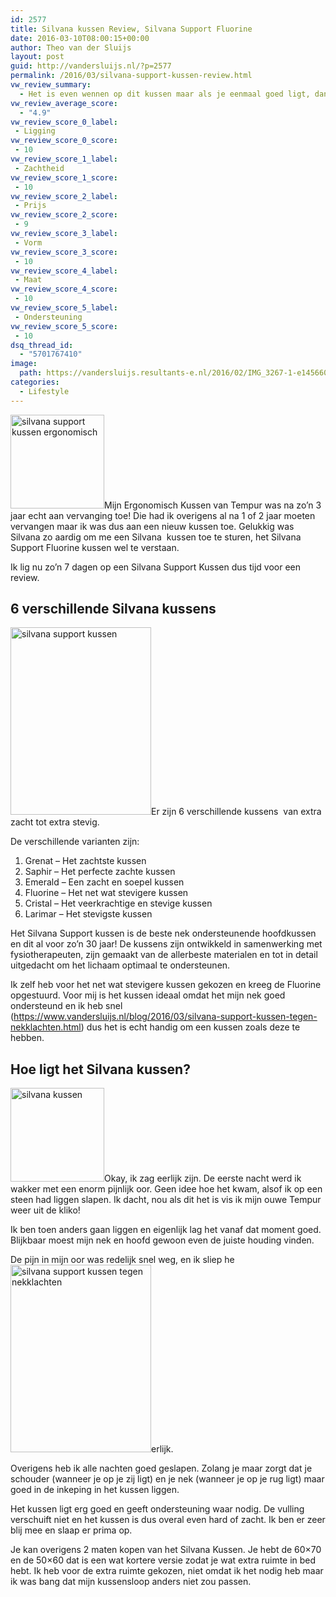 ```yaml
---
id: 2577
title: Silvana kussen Review, Silvana Support Fluorine
date: 2016-03-10T08:00:15+00:00
author: Theo van der Sluijs
layout: post
guid: http://vandersluijs.nl/?p=2577
permalink: /2016/03/silvana-support-kussen-review.html
vw_review_summary:
  - Het is even wennen op dit kussen maar als je eenmaal goed ligt, dan lig je ook echt goed. Tja en 99 euro is geen koopje maar geloof me je wilt echt een goed kussen hebben voor een goede nachtrust. Dus dit kussen is het geld meer dan waard en met een 4,9 van de 5 punten een toppertje dus!!
vw_review_average_score:
  - "4.9"
vw_review_score_0_label:
 - Ligging
vw_review_score_0_score:
 - 10
vw_review_score_1_label:
 - Zachtheid
vw_review_score_1_score:
 - 10
vw_review_score_2_label:
 - Prijs
vw_review_score_2_score:
 - 9
vw_review_score_3_label:
 - Vorm
vw_review_score_3_score:
 - 10
vw_review_score_4_label:
 - Maat
vw_review_score_4_score:
 - 10
vw_review_score_5_label:
 - Ondersteuning
vw_review_score_5_score:
 - 10
dsq_thread_id:
  - "5701767410"
image: 
  path: https://vandersluijs.resultants-e.nl/2016/02/IMG_3267-1-e1456602346649-825x501.jpg
categories:
  - Lifestyle
---
```

<img class="alignleft size-thumbnail wp-image-2545" src="https://vandersluijs.resultants-e.nl/2016/02/IMG_3274-150x150.jpg" alt="silvana support kussen ergonomisch" width="150" height="150" srcset="https://vandersluijs.resultants-e.nl/2016/02/IMG_3274-150x150.jpg 150w, https://vandersluijs.resultants-e.nl/2016/02/IMG_3274-65x65.jpg 65w" sizes="(max-width: 150px) 100vw, 150px" />Mijn Ergonomisch Kussen van Tempur was na zo&#8217;n 3 jaar echt aan vervanging toe! Die had ik overigens al na 1 of 2 jaar moeten vervangen maar ik was dus aan een nieuw kussen toe. Gelukkig was Silvana zo aardig om me een Silvana  kussen toe te sturen, het Silvana Support Fluorine kussen wel te verstaan.

Ik lig nu zo&#8217;n 7 dagen op een Silvana Support Kussen dus tijd voor een review. <!--more-->

## 6 verschillende Silvana kussens

<img class="alignright size-medium wp-image-2540" src="https://vandersluijs.resultants-e.nl/2016/02/IMG_3265-225x300.jpg" alt="silvana support kussen" width="225" height="300" srcset="https://vandersluijs.resultants-e.nl/2016/02/IMG_3265-225x300.jpg 225w, https://vandersluijs.resultants-e.nl/2016/02/IMG_3265-768x1024.jpg 768w, https://vandersluijs.resultants-e.nl/2016/02/IMG_3265.jpg 900w" sizes="(max-width: 225px) 100vw, 225px" />Er zijn 6 verschillende kussens  van extra zacht tot extra stevig.

De verschillende varianten zijn:

  1. Grenat &#8211; Het zachtste kussen
  2. Saphir &#8211; Het perfecte zachte kussen
  3. Emerald &#8211; Een zacht en soepel kussen
  4. Fluorine &#8211; Het net wat stevigere kussen
  5. Cristal &#8211; Het veerkrachtige en stevige kussen
  6. Larimar &#8211; Het stevigste kussen

Het Silvana Support kussen is de beste nek ondersteunende hoofdkussen en dit al voor zo&#8217;n 30 jaar! De kussens zijn ontwikkeld in samenwerking met fysiotherapeuten, zijn gemaakt van de allerbeste materialen en tot in detail uitgedacht om het lichaam optimaal te ondersteunen.

Ik zelf heb voor het net wat stevigere kussen gekozen en kreeg de Fluorine opgestuurd. Voor mij is het kussen ideaal omdat het mijn nek goed ondersteund en ik heb snel (https://www.vandersluijs.nl/blog/2016/03/silvana-support-kussen-tegen-nekklachten.html) dus het is echt handig om een kussen zoals deze te hebben.

## Hoe ligt het Silvana kussen?

<img class="alignleft size-thumbnail wp-image-2539" src="https://vandersluijs.resultants-e.nl/2016/02/IMG_3256-150x150.jpg" alt="silvana kussen" width="150" height="150" srcset="https://vandersluijs.resultants-e.nl/2016/02/IMG_3256-150x150.jpg 150w, https://vandersluijs.resultants-e.nl/2016/02/IMG_3256-300x300.jpg 300w, https://vandersluijs.resultants-e.nl/2016/02/IMG_3256-768x768.jpg 768w, https://vandersluijs.resultants-e.nl/2016/02/IMG_3256-65x65.jpg 65w, https://vandersluijs.resultants-e.nl/2016/02/IMG_3256.jpg 960w" sizes="(max-width: 150px) 100vw, 150px" />Okay, ik zag eerlijk zijn. De eerste nacht werd ik wakker met een enorm pijnlijk oor. Geen idee hoe het kwam, alsof ik op een steen had liggen slapen. Ik dacht, nou als dit het is vis ik mijn ouwe Tempur weer uit de kliko!

Ik ben toen anders gaan liggen en eigenlijk lag het vanaf dat moment goed. Blijkbaar moest mijn nek en hoofd gewoon even de juiste houding vinden.

De pijn in mijn oor was redelijk snel weg, en ik sliep he<img class="alignright size-medium wp-image-2541" src="https://vandersluijs.resultants-e.nl/2016/02/IMG_3266-225x300.jpg" alt="silvana support kussen tegen nekklachten" width="225" height="300" srcset="https://vandersluijs.resultants-e.nl/2016/02/IMG_3266-225x300.jpg 225w, https://vandersluijs.resultants-e.nl/2016/02/IMG_3266-768x1024.jpg 768w, https://vandersluijs.resultants-e.nl/2016/02/IMG_3266.jpg 900w" sizes="(max-width: 225px) 100vw, 225px" />erlijk.

Overigens heb ik alle nachten goed geslapen. Zolang je maar zorgt dat je schouder (wanneer je op je zij ligt) en je nek (wanneer je op je rug ligt) maar goed in de inkeping in het kussen liggen.

Het kussen ligt erg goed en geeft ondersteuning waar nodig. De vulling verschuift niet en het kussen is dus overal even hard of zacht. Ik ben er zeer blij mee en slaap er prima op.

Je kan overigens 2 maten kopen van het Silvana Kussen. Je hebt de 60&#215;70 en de 50&#215;60 dat is een wat kortere versie zodat je wat extra ruimte in bed hebt. Ik heb voor de extra ruimte gekozen, niet omdat ik het nodig heb maar ik was bang dat mijn kussensloop anders niet zou passen.
